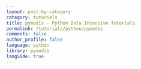 ```yaml
---
layout: post-by-category
category: tutorials
title: pymodis - Python Data Intensive Tutorials
permalink: /tutorials/python/pymodis
comments: false
author_profile: false
language: python
library: pymodis
langSide: true
---
```

